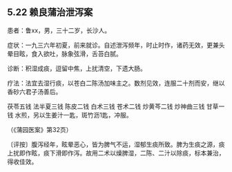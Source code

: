 ## 5.22 赖良蒲治泄泻案

患者：鲁xx，男，三十二岁，长沙人。

症状：一九三六年初夏，前来就诊。自述泄泻频年，时止时作，诸药无效，更兼头晕目眩，食入欲吐，脉象弦滑，舌苔白腻。

诊断：积湿成痰，逗留中焦，上扰清空，下遗大肠。

疗法：法宜去湿行痰，以苍白二陈汤加味主之。数剂见效，连服二十剂而安，继以香砂六君子汤善后。

茯苓五钱 法半夏三钱 陈皮二钱 白术三钱 苍术二钱 炒黄芩二钱 炒神曲三钱 甘草一钱 水煎，另以生姜汁一匙，斑竹沥1匙，冲服。

（《蒲园医案》第32页）

〔评按〕腹泻经年，眩晕恶心，皆为脾气不运，湿郁生痰所致。脾为生痰之源，痰上扰即作眩，痰下滑即作泻。故用二术以燥脾湿，二陈、二汁以除痰，标本兼治，得收佳效。
